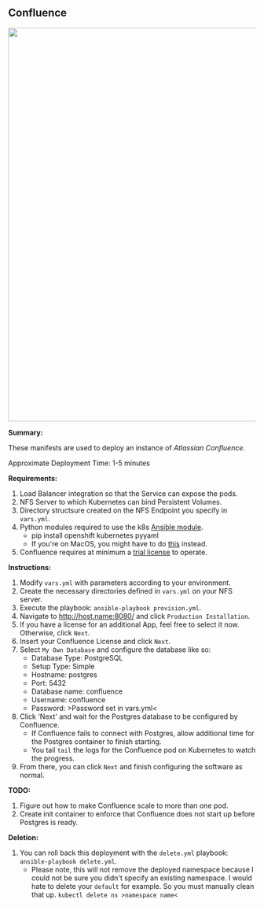 ## Confluence

<p align="center">
  <img src="https://raw.githubusercontent.com/zimmertr/Kubernetes-Manifests/master/Confluence/screenshot.png" width="800">
</p>

**Summary:**

These manifests are used to deploy an instance of *Atlassian Confluence*. 

Approximate Deployment Time: 1-5 minutes

**Requirements:**  

1. Load Balancer integration so that the Service can expose the pods.
2. NFS Server to which Kubernetes can bind Persistent Volumes.
3. Directory structsure created on the NFS Endpoint you specify in `vars.yml`.
4. Python modules required to use the k8s [Ansible module](https://docs.ansible.com/ansible/latest/modules/k8s_module.html).    
    * pip install openshift kubernetes pyyaml 
    * If you're on MacOS, you might have to do [this](https://github.com/ansible/ansible/issues/43637#issuecomment-443495763) instead.
5. Confluence requires at minimum a [trial license](https://www.atlassian.com/software/confluence/pricing?tab=self-managed) to operate. 

**Instructions:**  

1. Modify `vars.yml` with parameters according to your environment.
2. Create the necessary directories defined in `vars.yml` on your NFS server.
3. Execute the playbook: `ansible-playbook provision.yml`.  
4. Navigate to http://host.name:8080/ and click `Production Installation`.
5. If you have a license for an additional App, feel free to select it now. Otherwise, click `Next`.
6. Insert your Confluence License and click `Next`.
7. Select `My Own Database` and configure the database like so:
    * Database Type: PostgreSQL
    * Setup Type: Simple
    * Hostname: postgres
    * Port: 5432
    * Database name: confluence
    * Username: confluence
    * Password: >Password set in vars.yml<
8. Click 'Next' and wait for the Postgres database to be configured by Confluence.
    * If Confluence fails to connect with Postgres, allow additional time for the Postgres container to finish starting.
    * You tail `tail` the logs for the Confluence pod on Kubernetes to watch the progress.
9. From there, you can click `Next` and finish configuring the software as normal.

**TODO:**
1. Figure out how to make Confluence scale to more than one pod.
2. Create init container to enforce that Confluence does not start up before Postgres is ready.

**Deletion:**  

1. You can roll back this deployment with the `delete.yml` playbook: `ansible-playbook delete.yml`.
    * Please note, this will not remove the deployed namespace because I could not be sure you didn't specify an existing namespace. I would hate to delete your `default` for example. So you must manually clean that up. `kubectl delete ns >namespace name<`
